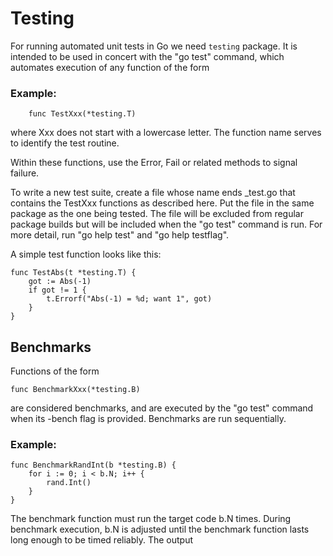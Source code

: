 # Testing

For running automated unit tests in Go we need `testing` package. It is intended to be used in concert with the "go test" command, which automates execution of any function of the form  

### Example:
```
    func TestXxx(*testing.T)
```

where Xxx does not start with a lowercase letter. The function name serves to identify the test routine.

Within these functions, use the Error, Fail or related methods to signal failure.

To write a new test suite, create a file whose name ends _test.go that contains the TestXxx functions as described here. Put the file in the same package as the one being tested. The file will be excluded from regular package builds but will be included when the "go test" command is run. For more detail, run "go help test" and "go help testflag".

A simple test function looks like this:

```
func TestAbs(t *testing.T) {
    got := Abs(-1)
    if got != 1 {
        t.Errorf("Abs(-1) = %d; want 1", got)
    }
}
```

## Benchmarks

Functions of the form

```
func BenchmarkXxx(*testing.B)
```
are considered benchmarks, and are executed by the "go test" command when its -bench flag is provided. Benchmarks are run sequentially.

### Example:

```
func BenchmarkRandInt(b *testing.B) {
    for i := 0; i < b.N; i++ {
        rand.Int()
    }
}
```

The benchmark function must run the target code b.N times. During benchmark execution, b.N is adjusted until the benchmark function lasts long enough to be timed reliably. The output
